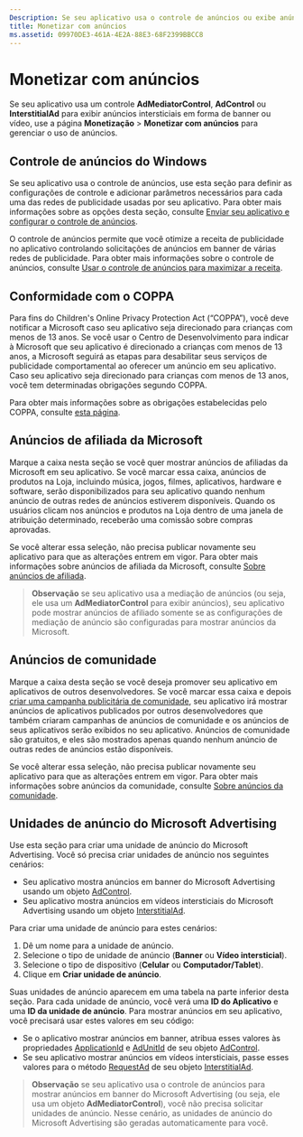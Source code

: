 ```yaml
---
Description: Se seu aplicativo usa o controle de anúncios ou exibe anúncios em banners ou vídeos intersticiais do Microsoft Advertising, use a página Monetização &gt; Monetizar com anúncios para gerenciar o uso de anúncios.
title: Monetizar com anúncios
ms.assetid: 09970DE3-461A-4E2A-88E3-68F2399BBCC8
---
```


# Monetizar com anúncios


Se seu aplicativo usa um controle **AdMediatorControl**, **AdControl** ou **InterstitialAd** para exibir anúncios intersticiais em forma de banner ou vídeo, use a página **Monetização** &gt; **Monetizar com anúncios** para gerenciar o uso de anúncios.

## Controle de anúncios do Windows


Se seu aplicativo usa o controle de anúncios, use esta seção para definir as configurações de controle e adicionar parâmetros necessários para cada uma das redes de publicidade usadas por seu aplicativo. Para obter mais informações sobre as opções desta seção, consulte [Enviar seu aplicativo e configurar o controle de anúncios](https://msdn.microsoft.com/library/windows/apps/mt219689).

O controle de anúncios permite que você otimize a receita de publicidade no aplicativo controlando solicitações de anúncios em banner de várias redes de publicidade. Para obter mais informações sobre o controle de anúncios, consulte [Usar o controle de anúncios para maximizar a receita](https://msdn.microsoft.com/library/windows/apps/mt219691).

## Conformidade com o COPPA

Para fins do Children's Online Privacy Protection Act (“COPPA”), você deve notificar a Microsoft caso seu aplicativo seja direcionado para crianças com menos de 13 anos. Se você usar o Centro de Desenvolvimento para indicar à Microsoft que seu aplicativo é direcionado a crianças com menos de 13 anos, a Microsoft seguirá as etapas para desabilitar seus serviços de publicidade comportamental ao oferecer um anúncio em seu aplicativo. Caso seu aplicativo seja direcionado para crianças com menos de 13 anos, você tem determinadas obrigações segundo COPPA.

Para obter mais informações sobre as obrigações estabelecidas pelo COPPA, consulte [esta página](http://go.microsoft.com/fwlink/p/?linkid=536558).

## Anúncios de afiliada da Microsoft

Marque a caixa nesta seção se você quer mostrar anúncios de afiliadas da Microsoft em seu aplicativo. Se você marcar essa caixa, anúncios de produtos na Loja, incluindo música, jogos, filmes, aplicativos, hardware e software, serão disponibilizados para seu aplicativo quando nenhum anúncio de outras redes de anúncios estiverem disponíveis. Quando os usuários clicam nos anúncios e produtos na Loja dentro de uma janela de atribuição determinado, receberão uma comissão sobre compras aprovadas.

Se você alterar essa seleção, não precisa publicar novamente seu aplicativo para que as alterações entrem em vigor. Para obter mais informações sobre anúncios de afiliada da Microsoft, consulte [Sobre anúncios de afiliada](about-affiliate-ads.md).

> **Observação** se seu aplicativo usa a mediação de anúncios (ou seja, ele usa um **AdMediatorControl** para exibir anúncios), seu aplicativo pode mostrar anúncios de afiliado somente se as configurações de mediação de anúncio são configuradas para mostrar anúncios da Microsoft.

## Anúncios de comunidade

Marque a caixa desta seção se você deseja promover seu aplicativo em aplicativos de outros desenvolvedores. Se você marcar essa caixa e depois [criar uma campanha publicitária de comunidade](create-an-ad-campaign-for-your-app.md), seu aplicativo irá mostrar anúncios de aplicativos publicados por outros desenvolvedores que também criaram campanhas de anúncios de comunidade e os anúncios de seus aplicativos serão exibidos no seu aplicativo. Anúncios de comunidade são gratuitos, e eles são mostrados apenas quando nenhum anúncio de outras redes de anúncios estão disponíveis.

Se você alterar essa seleção, não precisa publicar novamente seu aplicativo para que as alterações entrem em vigor. Para obter mais informações sobre anúncios da comunidade, consulte [Sobre anúncios da comunidade](about-community-ads.md).

## Unidades de anúncio do Microsoft Advertising

Use esta seção para criar uma unidade de anúncio do Microsoft Advertising. Você só precisa criar unidades de anúncio nos seguintes cenários:

-   Seu aplicativo mostra anúncios em banner do Microsoft Advertising usando um objeto [AdControl](https://msdn.microsoft.com/library/mt313154.aspx).
-   Seu aplicativo mostra anúncios em vídeos intersticiais do Microsoft Advertising usando um objeto [InterstitialAd](https://msdn.microsoft.com/library/mt313189.aspx).

Para criar uma unidade de anúncio para estes cenários:

1.  Dê um nome para a unidade de anúncio.
2.  Selecione o tipo de unidade de anúncio (**Banner** ou **Vídeo intersticial**).
3.  Selecione o tipo de dispositivo (**Celular** ou **Computador/Tablet**).
4.  Clique em **Criar unidade de anúncio**.

Suas unidades de anúncio aparecem em uma tabela na parte inferior desta seção. Para cada unidade de anúncio, você verá uma **ID do Aplicativo** e uma **ID da unidade de anúncio**. Para mostrar anúncios em seu aplicativo, você precisará usar estes valores em seu código:

-   Se o aplicativo mostrar anúncios em banner, atribua esses valores às propriedades [ApplicationId](https://msdn.microsoft.com/library/mt313174.aspx) e [AdUnitId](https://msdn.microsoft.com/library/mt313171.aspx) de seu objeto [AdControl](https://msdn.microsoft.com/library/mt313154.aspx).
-   Se seu aplicativo mostrar anúncios em vídeos intersticiais, passe esses valores para o método [RequestAd](https://msdn.microsoft.com/library/mt313192.aspx) de seu objeto [InterstitialAd](https://msdn.microsoft.com/library/mt313189.aspx).

> **Observação** se seu aplicativo usa o controle de anúncios para mostrar anúncios em banner do Microsoft Advertising (ou seja, ele usa um objeto **AdMediatorControl**), você não precisa solicitar unidades de anúncio. Nesse cenário, as unidades de anúncio do Microsoft Advertising são geradas automaticamente para você.

 

 

 


<!--HONumber=Mar16_HO5-->


